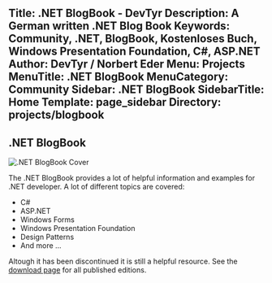 Title: .NET BlogBook - DevTyr
Description: A German written .NET Blog Book
Keywords: Community, .NET, BlogBook, Kostenloses Buch, Windows Presentation Foundation, C#, ASP.NET
Author: DevTyr / Norbert Eder
Menu: Projects
MenuTitle: .NET BlogBook
MenuCategory: Community
Sidebar: .NET BlogBook
SidebarTitle: Home
Template: page_sidebar
Directory: projects/blogbook
-----

## .NET BlogBook

<div class="container-fluid">
	<div class="row-fluid">
		<div class="span6">
			<img src="/img/blogbook-cover.jpg" alt=".NET BlogBook Cover" title=".NET BlogBook Cover"/>
		</div>
		<div class="span6">
			<p>
				The .NET BlogBook provides a lot of helpful information and examples for .NET developer. A lot of different topics are covered:
			</p>
			<ul>
				<li>C#
				<li>ASP.NET
				<li>Windows Forms
				<li>Windows Presentation Foundation
				<li>Design Patterns
				<li>And more ...
			</ul>
			<p>
				Altough it has been discontinued it is still a helpful resource. See the <a href="dotnet-blogbook-download.html" title="Download .NET BlogBook">download page</a> for all published editions.
			</p>
		</div>
	</div>
</div>
<p></p>
 
